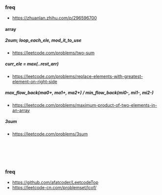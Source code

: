### freq

- https://zhuanlan.zhihu.com/p/296596700

#### array

##### 2sum; loop_each_ele, mod_it_to_use

- https://leetcode.com/problems/two-sum

##### curr_ele = max(..rest_arr)

- https://leetcode.com/problems/replace-elements-with-greatest-element-on-right-side

##### max_flow_back(ma0+, ma1+, ma2+) / min_flow_back(mi0-, mi1-, mi2-)

- https://leetcode.com/problems/maximum-product-of-two-elements-in-an-array

##### 3sum

- https://leetcode.com/problems/3sum

<br/>
<br/>
<br/>
<br/>

### freq

- https://github.com/afatcoder/LeetcodeTop
- https://leetcode-cn.com/problemset/lcof/

